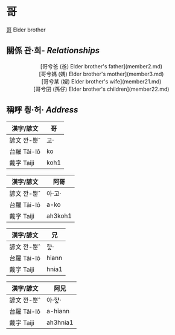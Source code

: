 # 哥
[哥](member1.md)
Elder brother

## 關係 관·희- _Relationships_

<center>[哥兮爸 (爸) Elder brother's father](member2.md)</center>

<center>[哥兮媽 (媽) Elder brother's mother](member3.md)</center>

<center>[哥兮某 (嫂) Elder brother's wife](member21.md)</center>

<center>[哥兮囝 (孫仔) Elder brother's children](member22.md)</center>



## 稱呼 칑·허· _Address_

漢字/諺文 | 哥
--- | ---
諺文 깐-뿐ˆ | 고·
台羅 Tâi-lô | ko
戴字 Taiji | koh1


漢字/諺文 | 阿哥
--- | ---
諺文 깐-뿐ˆ | 아·고·
台羅 Tâi-lô | a-ko
戴字 Taiji | ah3koh1


漢字/諺文 | 兄
--- | ---
諺文 깐-뿐ˆ | 햐ᇫ·
台羅 Tâi-lô | hiann
戴字 Taiji | hnia1


漢字/諺文 | 阿兄
--- | ---
諺文 깐-뿐ˆ | 아·햐ᇫ·
台羅 Tâi-lô | a-hiann
戴字 Taiji | ah3hnia1



